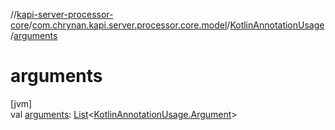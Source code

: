 //[kapi-server-processor-core](../../../index.md)/[com.chrynan.kapi.server.processor.core.model](../index.md)/[KotlinAnnotationUsage](index.md)/[arguments](arguments.md)

# arguments

[jvm]\
val [arguments](arguments.md): [List](https://kotlinlang.org/api/latest/jvm/stdlib/kotlin.collections/-list/index.html)&lt;[KotlinAnnotationUsage.Argument](-argument/index.md)&gt;
